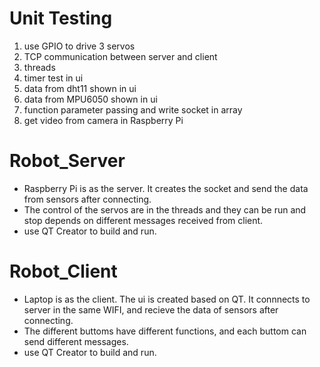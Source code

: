 # Unit Testing
1. use GPIO to drive 3 servos
2. TCP communication between server and client
3. threads
4. timer test in ui
5. data from dht11 shown in ui
6. data from MPU6050 shown in ui
7. function parameter passing and write socket in array
8. get video from camera in Raspberry Pi

# Robot_Server
* Raspberry Pi is as the server. It creates the socket and send the data from sensors after connecting. 
* The control of the servos are in the threads and they can be run and stop depends on different messages received from client.
* use QT Creator to build and run.

# Robot_Client
* Laptop is as the client. The ui is created based on QT. It connnects to server in the same WIFI, and recieve the data of sensors 
after connecting. 
* The different buttoms have different functions, and each buttom can send different messages.
* use QT Creator to build and run.
